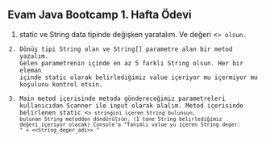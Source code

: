 ## Evam Java Bootcamp 1. Hafta Ödevi

1.  static ve String data tipinde değişken yaratalım. Ve değeri <<code>> olsun.
2. Dönüş tipi String olan ve String[] parametre alan bir metod yazalım. Gelen parametrenin içinde en az 5 farklı String olsun. Her bir eleman içinde static olarak belirlediğimiz value içeriyor mu içermiyor mu koşulunu kontrol etsin. 
3. Main metod içerisinde metoda göndereceğimiz parametreleri kullanıcıdan Scanner ile input olarak alalım. Metod içerisinde belirlenen static <<code>> stringini içeren String bulunsun, bulunan String metoddan döndürülsün. (1 tane String belirlediğimiz değeri içeriyor olacak) Console'a "Tanımlı value yu içeren String deger: " + <<String_deger_adi>> "